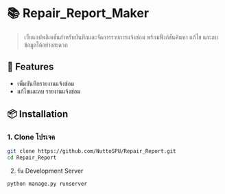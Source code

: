 # 📚 Repair_Report_Maker

> เว็บแอปพลิเคชันสำหรับบันทึกและจัดการรายการแจ้งซ่อม พร้อมฟังก์ชันค้นหา แก้ไข และลบข้อมูลได้อย่างสะดวก

## 🚀 Features

- เพิ่มบันทึกรายงานแจ้งซ่อม
- แก้ไขและลบ รายงานแจ้งซ่อม


## 📦 Installation

### 1. Clone โปรเจค
```bash
git clone https://github.com/NuttoSPU/Repair_Report.git
cd Repair_Report
```
2. รัน Development Server
```bash
python manage.py runserver
```
